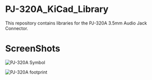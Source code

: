 # PJ-320A_KiCad_Library
This repository contains libraries for the PJ-320A 3.5mm Audio Jack Connector.

# ScreenShots

![PJ-320A Symbol](https://user-images.githubusercontent.com/75147239/122315563-504ead00-cee8-11eb-93b0-451fc22a34fb.PNG)

![PJ-320A footprint](https://user-images.githubusercontent.com/75147239/122315807-c0f5c980-cee8-11eb-840a-af84a95081d5.PNG)
